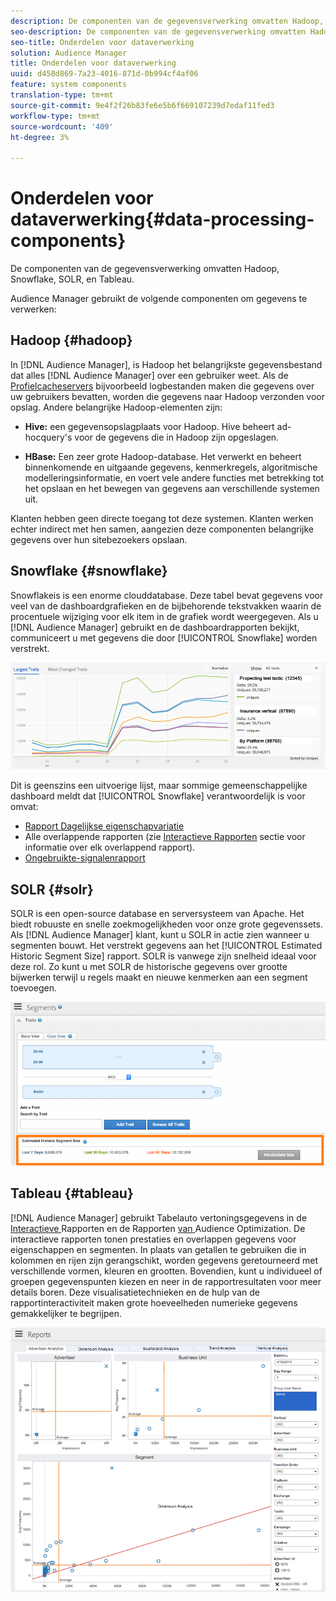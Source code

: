 ```yaml
---
description: De componenten van de gegevensverwerking omvatten Hadoop, Snowflake, SOLR, en Tableau.
seo-description: De componenten van de gegevensverwerking omvatten Hadoop, Snowflake, SOLR, en Tableau.
seo-title: Onderdelen voor dataverwerking
solution: Audience Manager
title: Onderdelen voor dataverwerking
uuid: d458d869-7a23-4016-871d-0b994cf4af06
feature: system components
translation-type: tm+mt
source-git-commit: 9e4f2f26b83fe6e5b6f669107239d7edaf11fed3
workflow-type: tm+mt
source-wordcount: '409'
ht-degree: 3%

---
```



# Onderdelen voor dataverwerking{#data-processing-components}

De componenten van de gegevensverwerking omvatten Hadoop, Snowflake, SOLR, en Tableau.

<!-- 

c_comproc.xml

 -->

Audience Manager gebruikt de volgende componenten om gegevens te verwerken:

## Hadoop {#hadoop}

In [!DNL Audience Manager], is Hadoop het belangrijkste gegevensbestand dat alles [!DNL Audience Manager] over een gebruiker weet. Als de [Profielcacheservers](../../reference/system-components/components-data-collection.md) bijvoorbeeld logbestanden maken die gegevens over uw gebruikers bevatten, worden die gegevens naar Hadoop verzonden voor opslag. Andere belangrijke Hadoop-elementen zijn:

* **Hive:** een gegevensopslagplaats voor Hadoop. Hive beheert ad-hocquery&#39;s voor de gegevens die in Hadoop zijn opgeslagen.

* **HBase:** Een zeer grote Hadoop-database. Het verwerkt en beheert binnenkomende en uitgaande gegevens, kenmerkregels, algoritmische modelleringsinformatie, en voert vele andere functies met betrekking tot het opslaan en het bewegen van gegevens aan verschillende systemen uit.

Klanten hebben geen directe toegang tot deze systemen. Klanten werken echter indirect met hen samen, aangezien deze componenten belangrijke gegevens over hun sitebezoekers opslaan.

## Snowflake {#snowflake}

[](https://www.snowflake.net/) Snowflakeis is een enorme clouddatabase. Deze tabel bevat gegevens voor veel van de dashboardgrafieken en de bijbehorende tekstvakken waarin de procentuele wijziging voor elk item in de grafiek wordt weergegeven. Als u [!DNL Audience Manager] gebruikt en de dashboardrapporten bekijkt, communiceert u met gegevens die door [!UICONTROL Snowflake] worden verstrekt.



![](assets/dashboardreport.png)

Dit is geenszins een uitvoerige lijst, maar sommige gemeenschappelijke dashboard meldt dat [!UICONTROL Snowflake] verantwoordelijk is voor omvat:

* [Rapport Dagelijkse eigenschapvariatie](/help/using/reporting/audience-optimization-reports/daily-trait-variation-report.md)
* Alle overlappende rapporten (zie [Interactieve Rapporten](/help/using/reporting/dynamic-reports/dynamic-reports.md) sectie voor informatie over elk overlappend rapport).
* [Ongebruikte-signalenrapport](/help/using/reporting/dynamic-reports/unused-signals.md)

## SOLR {#solr}

SOLR is een open-source database en serversysteem van Apache. Het biedt robuuste en snelle zoekmogelijkheden voor onze grote gegevenssets. Als [!DNL Audience Manager] klant, kunt u SOLR in actie zien wanneer u segmenten bouwt. Het verstrekt gegevens aan het [!UICONTROL Estimated Historic Segment Size] rapport. SOLR is vanwege zijn snelheid ideaal voor deze rol. Zo kunt u met SOLR de historische gegevens over grootte bijwerken terwijl u regels maakt en nieuwe kenmerken aan een segment toevoegen.



![](assets/audsize.png)

## Tableau {#tableau}

[!DNL Audience Manager] gebruikt  [](https://www.tableausoftware.com/) Tabelauto vertoningsgegevens in de  [Interactieve ](../../reporting/dynamic-reports/dynamic-reports.md#interactive-and-overlap-reports) Rapporten en de Rapporten [ van ](../../reporting/audience-optimization-reports/audience-optimization-reports.md)Audience Optimization. De interactieve rapporten tonen prestaties en overlappen gegevens voor eigenschappen en segmenten. In plaats van getallen te gebruiken die in kolommen en rijen zijn gerangschikt, worden gegevens geretourneerd met verschillende vormen, kleuren en grootten. Bovendien, kunt u individueel of groepen gegevenspunten kiezen en neer in de rapportresultaten voor meer details boren. Deze visualisatietechnieken en de hulp van de rapportinteractiviteit maken grote hoeveelheden numerieke gegevens gemakkelijker te begrijpen.



![](assets/advertiser_analytics.png)

